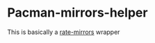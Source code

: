 # Pacman-mirrors-helper
This is basically a [rate-mirrors](https://aur.archlinux.org/packages/rate-mirrors) wrapper
